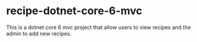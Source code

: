 # recipe-dotnet-core-6-mvc
This is a dotnet core 6 mvc project that allow users to view recipes and the admin to add new recipes.
